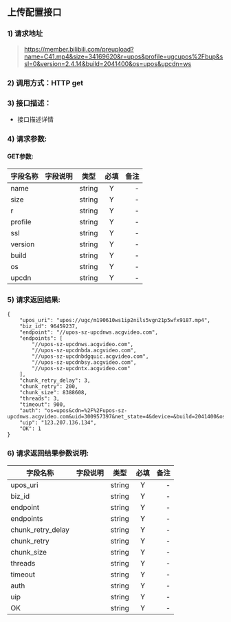 

## 上传配置接口

### 1) 请求地址

>https://member.bilibili.com/preupload?name=C41.mp4&size=34169620&r=upos&profile=ugcupos%2Fbup&ssl=0&version=2.4.14&build=2041400&os=upos&upcdn=ws

### 2) 调用方式：HTTP get

### 3) 接口描述：

* 接口描述详情

### 4) 请求参数:

#### GET参数:
|字段名称       |字段说明         |类型            |必填            |备注     |
| -------------|:--------------:|:--------------:|:--------------:| ------:|
|name||string|Y|-|
|size||string|Y|-|
|r||string|Y|-|
|profile||string|Y|-|
|ssl||string|Y|-|
|version||string|Y|-|
|build||string|Y|-|
|os||string|Y|-|
|upcdn||string|Y|-|



### 5) 请求返回结果:

```
{
    "upos_uri": "upos://ugc/m190610ws1ip2nils5vgn21p5wfx9187.mp4",
    "biz_id": 96459237,
    "endpoint": "//upos-sz-upcdnws.acgvideo.com",
    "endpoints": [
        "//upos-sz-upcdnws.acgvideo.com",
        "//upos-sz-upcdnbda.acgvideo.com",
        "//upos-sz-upcdnbdgquic.acgvideo.com",
        "//upos-sz-upcdnbsy.acgvideo.com",
        "//upos-sz-upcdntx.acgvideo.com"
    ],
    "chunk_retry_delay": 3,
    "chunk_retry": 200,
    "chunk_size": 8388608,
    "threads": 3,
    "timeout": 900,
    "auth": "os=upos&cdn=%2F%2Fupos-sz-upcdnws.acgvideo.com&uid=300957397&net_state=4&device=&build=2041400&os_version=&ak=1494471752&timestamp=1560149364&sign=de637e2b95dc0fa597cdb57d4be2565e",
    "uip": "123.207.136.134",
    "OK": 1
}
```


### 6) 请求返回结果参数说明:
|字段名称       |字段说明         |类型            |必填            |备注     |
| -------------|:--------------:|:--------------:|:--------------:| ------:|
|upos_uri||string|Y|-|
|biz_id||string|Y|-|
|endpoint||string|Y|-|
|endpoints||string|Y|-|
|chunk_retry_delay||string|Y|-|
|chunk_retry||string|Y|-|
|chunk_size||string|Y|-|
|threads||string|Y|-|
|timeout||string|Y|-|
|auth||string|Y|-|
|uip||string|Y|-|
|OK||string|Y|-|

